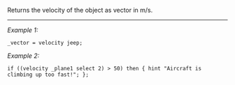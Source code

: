 Returns the velocity of the object as vector in m/s.


---
*Example 1:*
```sqf
_vector = velocity jeep;
```

*Example 2:*
```sqf
if ((velocity _plane1 select 2) > 50) then { hint "Aircraft is climbing up too fast!"; };
```